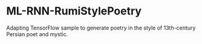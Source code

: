 # ML-RNN-RumiStylePoetry
Adapting TensorFlow sample to generate poetry in the style of 13th-century Persian poet and mystic.
